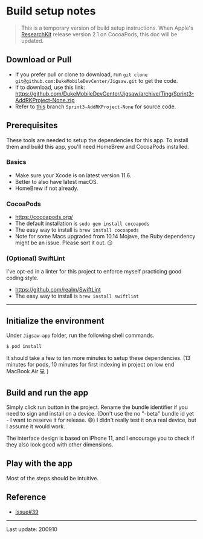 # Build setup notes

> This is a temporary version of build setup instructions. When Apple's [ResearchKit](https://github.com/ResearchKit/ResearchKit) release version 2.1 on CocoaPods, this doc will be updated.

## Download or Pull

- If you prefer pull or clone to download, run `git clone git@github.com:DukeMobileDevCenter/Jigsaw.git` to get the code.
- If to download, use this link: https://github.com/DukeMobileDevCenter/Jigsaw/archive/Ting/Sprint3-AddRKProject-None.zip
- Refer to [this](https://github.com/DukeMobileDevCenter/Jigsaw/tree/Ting/Sprint3-AddRKProject-None) branch `Sprint3-AddRKProject-None` for source code.

## Prerequisites

These tools are needed to setup the dependencies for this app. To install them and build this app, you'll need HomeBrew and CocoaPods installed.

### Basics

- Make sure your Xcode is on latest version 11.6.
- Better to also have latest macOS.
- HomeBrew if not already.

### CocoaPods

- https://cocoapods.org/
- The default installation is `sudo gem install cocoapods`
- The easy way to install is `brew install cocoapods`
- Note for some Macs upgraded from 10.14 Mojave, the Ruby dependency might be an issue. Please sort it out. 😏 

### (Optional) SwiftLint

I've opt-ed in a linter for this project to enforce myself practicing good coding style.

- https://github.com/realm/SwiftLint
- The easy way to install is `brew install swiftlint`

---

## Initialize the environment

Under `Jigsaw-app` folder, run the following shell commands.

```sh
$ pod install
```

It should take a few to ten more minutes to setup these dependencies. (13 minutes for pods, 10 minutes for first indexing in project on low end MacBook Air 💻 )

## Build and run the app

Simply click run button in the project. Rename the bundle identifier if you need to sign and install on a device. (Don't use the no "-beta" bundle id yet - I want to reserve it for release. 😅) I didn't really test it on a real device, but I assume it would work.

The interface design is based on iPhone 11, and I encourage you to check if they also look good with other dimensions.

## Play with the app

Most of the steps should be intuitive.

## Reference

- [Issue#39](https://github.com/DukeMobileDevCenter/Jigsaw/issues/39)

---

Last update: 200910
